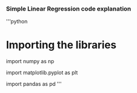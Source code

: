 ### Simple Linear Regression code explanation

'''python
# Importing the libraries

import numpy as np

import matplotlib.pyplot as plt

import pandas as pd
'''
